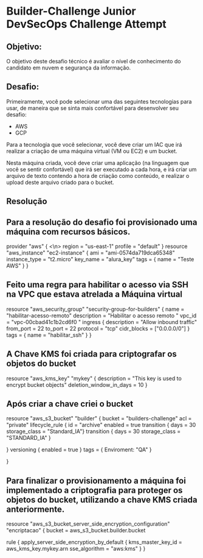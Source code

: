 # Builder-Challenge Junior DevSecOps Challenge Attempt

## **Objetivo**:

O objetivo deste desafio técnico é avaliar o nível de conhecimento do candidato em nuvem e segurança da informação.

## **Desafio**:

Primeiramente, você pode selecionar uma das seguintes tecnologias para usar, de maneira que se sinta mais confortável para desenvolver seu desafio:

- AWS
- GCP

Para a tecnologia que você selecionar, você deve criar um IAC que irá realizar a criação de uma máquina virtual (VM ou EC2) e um bucket.

Nesta máquina criada, você deve criar uma aplicação (na linguagem que você se sentir confortável) que irá ser executado a cada hora, e irá criar um arquivo de texto contendo a hora de criação como conteúdo, e realizar o upload deste arquivo criado para o bucket.


## **Resolução**

<h2>Para a resolução do desafio foi provisionado uma máquina com recursos básicos.</h2>

provider "aws" { <\n>
  region = "us-east-1"
  profile = "default"
}
resource "aws_instance" "ec2-instance" {
  ami = "ami-0574da719dca65348"
  instance_type  = "t2.micro"
  key_name = "alura_key"
tags = {
  name = "Teste AWS"
}
}



<h2>Feito uma regra para habilitar o acesso via SSH na VPC que estava atrelada a Máquina virtual</h2>



resource "aws_security_group" "security-group-for-builders" {
    name = "habilitar-acesso-remoto"
    description = "Habilitar o acesso remoto "
    vpc_id = "vpc-00cbad41c1b2cd6f0 "
    ingress {
        description = "Allow inbound traffic"
        from_port = 22
        to_port = 22
        protocol = "tcp"
        cidr_blocks = ["0.0.0.0/0"]
    }
    tags = {
        name = "habilitar_ssh"
    }
}

	
 <h2>A Chave KMS foi criada para criptografar os objetos do bucket</h2>
  

  resource "aws_kms_key" "mykey" {
  description             = "This key is used to encrypt bucket objects"
  deletion_window_in_days = 10
}

  
  <h2>Após criar a chave criei o bucket</h2>
  
  
    
 
resource "aws_s3_bucket" "builder" {
        bucket = "builders-challenge"
        acl = "private"
        lifecycle_rule {
	id = "archive"
	enabled = true
	transition {
	days = 30
	storage_class = "Standard_IA"}
	transition {
	days = 30
	storage_class = "STANDARD_IA"
	}
	
}
	versioning {
	enabled = true
	}
	tags = {
	  Enviroment: "QA"
	}

}

  
<h2>Para finalizar o provisionamento a máquina foi implementado a criptografia para proteger os objetos do bucket, utilizando a chave KMS criada anteriormente.</h2>

resource "aws_s3_bucket_server_side_encryption_configuration" "encriptacao" {
  bucket = aws_s3_bucket.builder.bucket

  rule {
    apply_server_side_encryption_by_default {
      kms_master_key_id = aws_kms_key.mykey.arn
      sse_algorithm     = "aws:kms"
    }
  }
  
  

  
 
